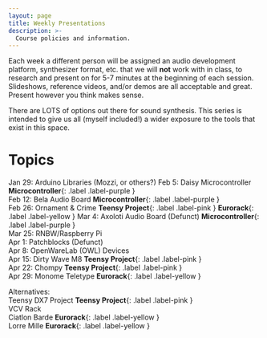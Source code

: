 ```yaml
---
layout: page
title: Weekly Presentations
description: >-
  Course policies and information.
---
```


Each week a different person will be assigned an audio development platform, synthesizer format, etc. that we will **not** work with in class, to research and present on for 5-7 minutes at the beginning of each session. Slideshows, reference videos, and/or demos are all acceptable and great. Present however you think makes sense.

There are LOTS of options out there for sound synthesis. This series is intended to give us all (myself included!) a wider exposure to the tools that exist in this space.

# Topics

Jan 29: Arduino Libraries (Mozzi, or others?)
Feb 5: Daisy Microcontroller **Microcontroller**{: .label .label-purple }  
Feb 12: Bela Audio Board **Microcontroller**{: .label .label-purple }  
Feb 26: Ornament & Crime **Teensy Project**{: .label .label-pink } **Eurorack**{: .label .label-yellow }
Mar 4: Axoloti Audio Board (Defunct) **Microcontroller**{: .label .label-purple }  
Mar 25: RNBW/Raspberry Pi  
Apr 1: Patchblocks (Defunct)  
Apr 8: OpenWareLab (OWL) Devices  
Apr 15: Dirty Wave M8 **Teensy Project**{: .label .label-pink }  
Apr 22: Chompy **Teensy Project**{: .label .label-pink }  
Apr 29: Monome Teletype **Eurorack**{: .label .label-yellow }

Alternatives:  
Teensy DX7 Project **Teensy Project**{: .label .label-pink }  
VCV Rack  
Ciatlon Barde **Eurorack**{: .label .label-yellow }  
Lorre Mille **Eurorack**{: .label .label-yellow }
